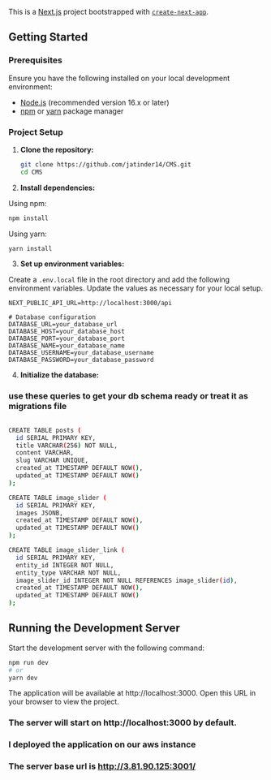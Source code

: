 This is a [Next.js](https://nextjs.org) project bootstrapped with [`create-next-app`](https://nextjs.org/docs/app/api-reference/cli/create-next-app).

## Getting Started

### Prerequisites

Ensure you have the following installed on your local development environment:

- [Node.js](https://nodejs.org/) (recommended version 16.x or later)
- [npm](https://www.npmjs.com/) or [yarn](https://yarnpkg.com/) package manager

### Project Setup

1. **Clone the repository:**

   ```bash
   git clone https://github.com/jatinder14/CMS.git
   cd CMS
   ```

2. **Install dependencies:**

Using npm:

```bash
npm install
```

Using yarn:

```bash
yarn install
```

3. **Set up environment variables:**

Create a `.env.local` file in the root directory and add the following environment variables. Update the values as necessary for your local setup.

```env
NEXT_PUBLIC_API_URL=http://localhost:3000/api

# Database configuration
DATABASE_URL=your_database_url
DATABASE_HOST=your_database_host
DATABASE_PORT=your_database_port
DATABASE_NAME=your_database_name
DATABASE_USERNAME=your_database_username
DATABASE_PASSWORD=your_database_password
```

4. **Initialize the database:**

### use these queries to get your db schema ready or treat it as migrations file

```bash

CREATE TABLE posts (
  id SERIAL PRIMARY KEY,
  title VARCHAR(256) NOT NULL,
  content VARCHAR,
  slug VARCHAR UNIQUE,
  created_at TIMESTAMP DEFAULT NOW(),
  updated_at TIMESTAMP DEFAULT NOW()
);

CREATE TABLE image_slider (
  id SERIAL PRIMARY KEY,
  images JSONB,
  created_at TIMESTAMP DEFAULT NOW(),
  updated_at TIMESTAMP DEFAULT NOW()
);

CREATE TABLE image_slider_link (
  id SERIAL PRIMARY KEY,
  entity_id INTEGER NOT NULL,
  entity_type VARCHAR NOT NULL,
  image_slider_id INTEGER NOT NULL REFERENCES image_slider(id),
  created_at TIMESTAMP DEFAULT NOW(),
  updated_at TIMESTAMP DEFAULT NOW()
);

```

## Running the Development Server

Start the development server with the following command:

```bash
npm run dev
# or
yarn dev
```

The application will be available at http://localhost:3000. Open this URL in your browser to view the project.

### The server will start on http://localhost:3000 by default.

### I deployed the application on our aws instance 
### The server base url is http://3.81.90.125:3001/
